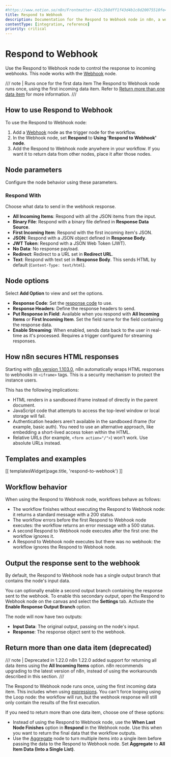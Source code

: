 ```yaml
---
#https://www.notion.so/n8n/Frontmatter-432c2b8dff1f43d4b1c8d20075510fe4
title: Respond to Webhook
description: Documentation for the Respond to Webhook node in n8n, a workflow automation platform. Includes guidance on usage, and links to examples.
contentType: [integration, reference]
priority: critical
---
```


# Respond to Webhook

Use the Respond to Webhook node to control the response to incoming webhooks. This node works with the [Webhook](/integrations/builtin/core-nodes/n8n-nodes-base.webhook/index.md) node.

/// note | Runs once for the first data item
The Respond to Webhook node runs once, using the first incoming data item. Refer to [Return more than one data item](#return-more-than-one-data-item-deprecated) for more information.
///

## How to use Respond to Webhook

To use the Respond to Webhook node:

1. Add a [Webhook](/integrations/builtin/core-nodes/n8n-nodes-base.webhook/index.md) node as the trigger node for the workflow.
1. In the Webhook node, set **Respond** to **Using 'Respond to Webhook' node**.
1. Add the Respond to Webhook node anywhere in your workflow. If you want it to return data from other nodes, place it after those nodes.

## Node parameters

Configure the node behavior using these parameters.

### Respond With

Choose what data to send in the webhook response.

- **All Incoming Items**: Respond with all the JSON items from the input.
- **Binary File**: Respond with a binary file defined in **Response Data Source**.
- **First Incoming Item**: Respond with the first incoming item's JSON.
- **JSON**: Respond with a JSON object defined in **Response Body**.
- **JWT Token**: Respond with a JSON Web Token (JWT).
- **No Data**: No response payload.
- **Redirect**: Redirect to a URL set in **Redirect URL**.
- **Text**: Respond with text set in **Response Body**. This sends HTML by default (`Content-Type: text/html`).

## Node options

Select **Add Option** to view and set the options.

- **Response Code**: Set the [response code](https://developer.mozilla.org/en-US/docs/Web/HTTP/Status) to use.
- **Response Headers**: Define the response headers to send.
- **Put Response in Field**: Available when you respond with **All Incoming Items** or **First Incoming Item**. Set the field name for the field containing the response data.
- **Enable Streaming**: When enabled, sends data back to the user in real-time as it's processed. Requires a trigger configured for streaming responses.

## How n8n secures HTML responses

Starting with [n8n version 1.103.0](/release-notes.md#n8n11030), n8n automatically wraps HTML responses to webhooks in `<iframe>` tags. This is a security mechanism to protect the instance users.

This has the following implications:

- HTML renders in a sandboxed iframe instead of directly in the parent document.
- JavaScript code that attempts to access the top-level window or local storage will fail.
- Authentication headers aren't available in the sandboxed iframe (for example, basic auth). You need to use an alternative approach, like embedding a short-lived access token within the HTML.
- Relative URLs (for example, `<form action="/">`) won't work. Use absolute URLs instead.

## Templates and examples

<!-- see https://www.notion.so/n8n/Pull-in-templates-for-the-integrations-pages-37c716837b804d30a33b47475f6e3780 -->
[[ templatesWidget(page.title, 'respond-to-webhook') ]]

## Workflow behavior

When using the Respond to Webhook node, workflows behave as follows:

- The workflow finishes without executing the Respond to Webhook node: it returns a standard message with a 200 status.
- The workflow errors before the first Respond to Webhook node executes: the workflow returns an error message with a 500 status.
- A second Respond to Webhook node executes after the first one: the workflow ignores it.
- A Respond to Webhook node executes but there was no webhook: the workflow ignores the Respond to Webhook node.

## Output the response sent to the webhook

By default, the Respond to Webhook node has a single output branch that contains the node's input data.

You can optionally enable a second output branch containing the response sent to the webhook. To enable this secondary output, open the Respond to Webhook node on the canvas and select the **Settings** tab. Activate the **Enable Response Output Branch** option.

The node will now have two outputs:

* **Input Data**: The original output, passing on the node's input.
* **Response**: The response object sent to the webhook.

## Return more than one data item (deprecated)

/// note | Deprecated in 1.22.0
n8n 1.22.0 added support for returning all data items using the **All Incoming Items** option. n8n recommends upgrading to the latest version of n8n, instead of using the workarounds described in this section.
///

The Respond to Webhook node runs once, using the first incoming data item. This includes when using [expressions](/code/expressions.md). You can't force looping using the Loop node: the workflow will run, but the webhook response will still only contain the results of the first execution.

If you need to return more than one data item, choose one of these options:

- Instead of using the Respond to Webhook node, use the **When Last Node Finishes** option in **Respond** in the Webhook node. Use this when you want to return the final data that the workflow outputs.
- Use the [Aggregate](/integrations/builtin/core-nodes/n8n-nodes-base.aggregate.md) node to turn multiple items into a single item before passing the data to the Respond to Webhook node. Set **Aggregate** to **All Item Data (Into a Single List)**.
